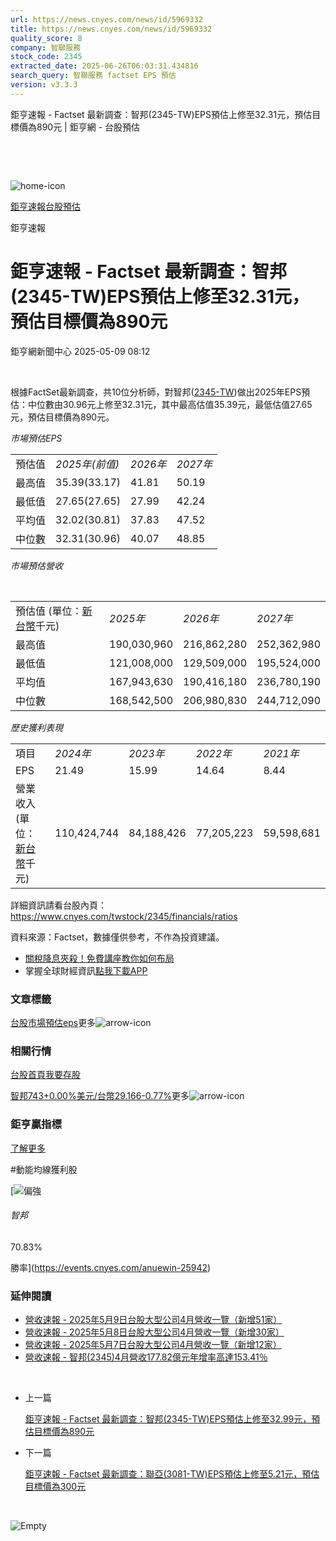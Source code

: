 ```yaml
---
url: https://news.cnyes.com/news/id/5969332
title: https://news.cnyes.com/news/id/5969332
quality_score: 8
company: 智聯服務
stock_code: 2345
extracted_date: 2025-06-26T06:03:31.434816
search_query: 智聯服務 factset EPS 預估
version: v3.3.3
---
```


鉅亨速報 - Factset 最新調查：智邦(2345-TW)EPS預估上修至32.31元，預估目標價為890元 | 鉅亨網 - 台股預估

‌

‌

![home-icon](/assets/icons/breadCrumb/symbol-icon-home.svg)

[鉅亨速報](/news/cat/anue_live)[台股預估](/news/cat/tw_forecast)

鉅亨速報

# 鉅亨速報 - Factset 最新調查：智邦(2345-TW)EPS預估上修至32.31元，預估目標價為890元

鉅亨網新聞中心 2025-05-09 08:12

‌

根據FactSet最新調查，共10位分析師，對智邦([2345-TW](https://www.cnyes.com/twstock/2345))做出2025年EPS預估：中位數由30.96元上修至32.31元，其中最高估值35.39元，最低估值27.65元，預估目標價為890元。

*市場預估EPS*

|  |  |  |  |
| --- | --- | --- | --- |
| 預估值 | *2025年(前值)* | *2026年* | *2027年* |
| 最高值 | 35.39(33.17) | 41.81 | 50.19 |
| 最低值 | 27.65(27.65) | 27.99 | 42.24 |
| 平均值 | 32.02(30.81) | 37.83 | 47.52 |
| 中位數 | 32.31(30.96) | 40.07 | 48.85 |

*市場預估營收*

‌

|  |  |  |  |
| --- | --- | --- | --- |
| 預估值 (單位：[新台幣](https://invest.cnyes.com/forex/detail/usdtwd)千元) | *2025年* | *2026年* | *2027年* |
| 最高值 | 190,030,960 | 216,862,280 | 252,362,980 |
| 最低值 | 121,008,000 | 129,509,000 | 195,524,000 |
| 平均值 | 167,943,630 | 190,416,180 | 236,780,190 |
| 中位數 | 168,542,500 | 206,980,830 | 244,712,090 |

*歷史獲利表現*

|  |  |  |  |  |
| --- | --- | --- | --- | --- |
| 項目 | *2024年* | *2023年* | *2022年* | *2021年* |
| EPS | 21.49 | 15.99 | 14.64 | 8.44 |
| 營業收入 (單位：[新台幣](https://invest.cnyes.com/forex/detail/usdtwd)千元) | 110,424,744 | 84,188,426 | 77,205,223 | 59,598,681 |

詳細資訊請看台股內頁：  
<https://www.cnyes.com/twstock/2345/financials/ratios>

資料來源：Factset，數據僅供參考，不作為投資建議。

* [關稅降息夾殺！免費講座教你如何布局](https://www.rsc.com.tw/Cnyes_RSC/SeminarBooking2025InvestmentOutlook.aspx?utm_source=anue&utm_medium=usstocks_end)
* 掌握全球財經資訊[點我下載APP](http://www.cnyes.com/app/?utm_source=mweb&utm_medium=HamMenuBanner&utm_campaign=fixed&utm_content=entr)

### 文章標籤

[台股](https://news.cnyes.com/tag/台股 "台股")[市場預估](https://news.cnyes.com/tag/市場預估 "市場預估")[eps](https://news.cnyes.com/tag/eps "eps")更多![arrow-icon](/assets/icons/arrows/arrow-down.svg)

### 相關行情

[台股首頁](https://www.cnyes.com/twstock)[我要存股](https://supr.link/8OHaU)

[智邦743+0.00%](https://www.cnyes.com/twstock/2345)[美元/台幣29.166-0.77%](https://invest.cnyes.com/forex/detail/USDTWD)更多![arrow-icon](/assets/icons/arrows/arrow-down.svg)

### 鉅亨贏指標

[了解更多](https://events.cnyes.com/anuewin-25942)

#動能均線獲利股

[![偏強](/assets/icons/win-indicator/long.svg)

###### 智邦

70.83%

勝率](https://events.cnyes.com/anuewin-25942)

### 延伸閱讀

* [營收速報 - 2025年5月9日台股大型公司4月營收一覽（新增51家）](/news/id/5969293)
* [營收速報 - 2025年5月8日台股大型公司4月營收一覽（新增30家）](/news/id/5966334)
* [營收速報 - 2025年5月7日台股大型公司4月營收一覽（新增12家）](/news/id/5964015)
* [營收速報 - 智邦(2345)4月營收177.82億元年增率高達153.41％](/news/id/5962743)

‌

* 上一篇

  [鉅亨速報 - Factset 最新調查：智邦(2345-TW)EPS預估上修至32.99元，預估目標價為890元](/news/id/5969933)
* 下一篇

  [鉅亨速報 - Factset 最新調查：聯亞(3081-TW)EPS預估上修至5.21元，預估目標價為300元](/news/id/5968415)

‌

![Empty](/assets/icons/skeleton/empty-image.svg)

‌
